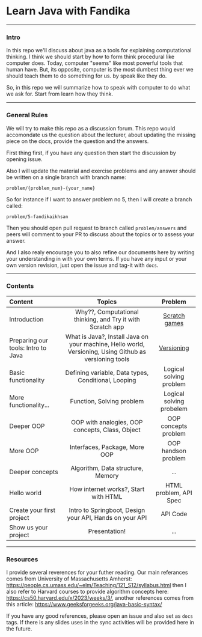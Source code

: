 # Learn Java with Fandika

---
### Intro

In this repo we'll discuss about java as a tools for explaining computational thinking. I think we should start by how to form think procedural like computer does. Today, computer "seems" like most powerful tools that human have. But, its opposite, computer is the most dumbest thing ever we should teach them to do something for us. by speak like they do.

So, in this repo we will summarize how to speak with computer to do what we ask for. Start from learn how they think.

---
### General Rules

We will try to make this repo as a discussion forum. This repo would accomondate us the question about the lecturer, about updating the missing piece on the docs, provide the question and the answers. 

First thing first, if you have any question then start the discussion by opening issue. 

Also I will update the material and exercise problems and any answer should be written on a single branch with branch name:

```problem/{problem_num}-{your_name}```

So for instance if I want to answer problem no 5, then I will create a branch called:

```problem/5-fandikaikhsan```

Then you should open pull request to branch called ```problem/answers``` and peers will comment to your PR to discuss about the topics or to assess your answer.

And I also realy encourage you to also refine our documents here by writing your understanding in with your own terms. If you have any input or your own version revision, just open the issue and tag-it with ```docs```.

---
### Contents


Content | Topics | Problem
:-- | :--: | :--: 
Introduction | Why??, Computational thinking, and Try it with Scratch app | [Scratch games](https://github.com/fandikaikhsan/java/blob/main/problems/sets/0/prob.md) |
Preparing our tools: Intro to Java | What is Java?, Install Java on your machine, Hello world, Versioning, Using Github as versioning tools | [Versioning](https://github.com/fandikaikhsan/java/blob/main/problems/sets/1/prob.md) |
Basic functionality | Defining variable, Data types, Conditional, Looping | Logical solving problem |
More functionality... | Function, Solving problem | Logical solving probelem |
Deeper OOP | OOP with analogies, OOP concepts, Class, Object | OOP concepts problem |
More OOP | Interfaces, Package, More OOP | OOP handson problem
Deeper concepts | Algorithm, Data structure, Memory | ... |
Hello world | How internet works?, Start with HTML | HTML problem, API Spec |
Create your first project | Intro to Springboot, Design your API, Hands on your API | API Code
Show us your project | Presentation! | ...

---
### Resources

I provide several reverences for your futher reading. Our main referances comes from University of Massachusetts Amherst: https://people.cs.umass.edu/~elm/Teaching/121_S12/syllabus.html then I also refer to Harvard courses to provide algorithm concepts here: https://cs50.harvard.edu/x/2023/weeks/3/, another references comes from this article: https://www.geeksforgeeks.org/java-basic-syntax/

If you have any good references, please open an issue and also set as ```docs``` tags. If there is any slides uses in the sync activities will be provided here in the future.
